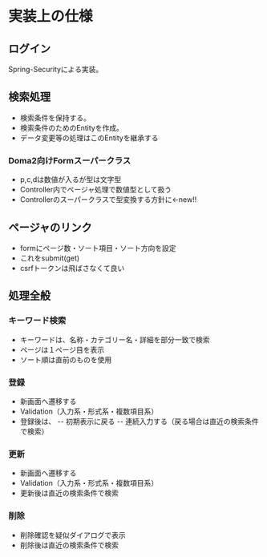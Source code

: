 # 実装上の仕様

## ログイン
Spring-Securityによる実装。

## 検索処理
- 検索条件を保持する。
- 検索条件のためのEntityを作成。
- データ変更等の処理はこのEntityを継承する

### Doma2向けFormスーパークラス
- p,c,dは数値が入るが型は文字型
- Controller内でページャ処理で数値型として扱う
- Controllerのスーパークラスで型変換する方針に<-new!!

## ページャのリンク
- formにページ数・ソート項目・ソート方向を設定
- これをsubmit(get)
- csrfトークンは飛ばさなくて良い



## 処理全般

### キーワード検索
- キーワードは、名称・カテゴリー名・詳細を部分一致で検索
- ページは１ページ目を表示
- ソート順は直前のものを使用

### 登録
- 新画面へ遷移する
- Validation（入力系・形式系・複数項目系）
- 登録後は、
-- 初期表示に戻る
-- 連続入力する（戻る場合は直近の検索条件で検索）

### 更新
- 新画面へ遷移する
- Validation（入力系・形式系・複数項目系）
- 更新後は直近の検索条件で検索

### 削除
- 削除確認を疑似ダイアログで表示
- 削除後は直近の検索条件で検索


